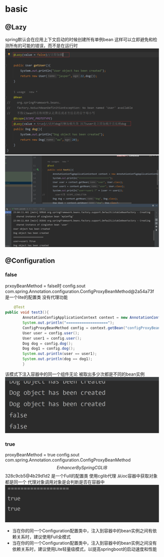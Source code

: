 # basic
## @Lazy
spring默认会在应用上下文启动的时候创建所有单例bean
这样可以立即避免和检测所有的可能的错误，而不是在运行时
![img.png](img.png)
![img_1.png](img_1.png)


## @Configuration
### false
prxoyBeanMethod = false时 config.sout
com.spring.Annotation.configuration.ConfigProxyBeanMethod@2a54a73f
是一个lite的配置类 没有代理功能
```java
    @Test
public void test3(){
        AnnotationConfigApplicationContext context = new AnnotationConfigApplicationContext(ConfigProxyBeanMethod.class);
        System.out.println("===================");
        ConfigProxyBeanMethod config = context.getBean("configProxyBeanMethod", ConfigProxyBeanMethod.class);
        User user = config.user();
        User user1 = config.user();
        Dog dog = config.dog();
        Dog dog1 = config.dog();
        System.out.println(user == user1);
        System.out.println(dog == dog1);
        }
```
该模式下注入容器中的同一个组件无论
被取出多少次都是不同的bean实例
![img_2.png](img_2.png)

### true
proxyBeanMethod = true config.sout
com.spring.Annotation.configuration.ConfigProxyBeanMethod$$EnhancerBySpringCGLIB$$328c9cb5@4b29d1d2
是一个Full的配置类 使用cglib代理
从ioc容器中获取对象都是同一个
代理对象调用对象是会判断是否在容器中
![img_3.png](img_3.png)

- 当在你的同一个Configuration配置类中，注入到容器中的bean实例之间有依赖关系时，建议使用Full全模式
- 当在你的同一个Configuration配置类中，注入到容器中的bean实例之间没有依赖关系时，建议使用Lite轻量级模式，以提高springboot的启动速度和性能


